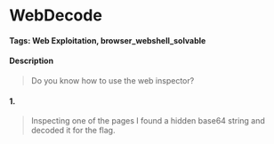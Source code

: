 # WebDecode

#### Tags: Web Exploitation, browser_webshell_solvable

#### Description
> Do you know how to use the web inspector?

#### 1. 
> Inspecting one of the pages I found a hidden base64 string and decoded it for the flag. 